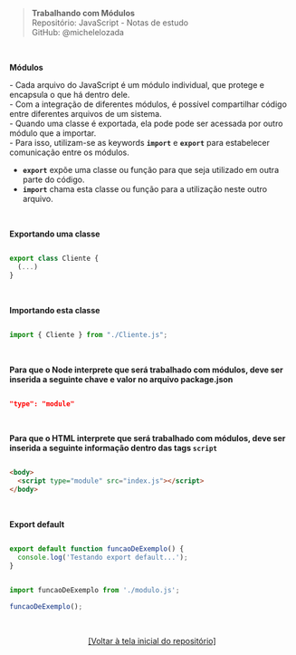 > **Trabalhando com Módulos**  
> Repositório: JavaScript - Notas de estudo     
> GitHub: @michelelozada
&nbsp;
     
&nbsp;   

**Módulos**
&nbsp; 

\- Cada arquivo do JavaScript é um módulo individual, que protege e encapsula o que há dentro dele.      
\- Com a integração de diferentes módulos, é possível compartilhar código entre diferentes arquivos de um sistema.  
\- Quando uma classe é exportada, ela pode pode ser acessada por outro módulo que a importar.  
\- Para isso, utilizam-se as keywords **`import`** e **`export`** para estabelecer comunicação entre os módulos.  
- **`export`** expõe uma classe ou função para que seja utilizado em outra parte do código.  
- **`import`** chama esta classe ou função para a utilização neste outro arquivo.  

&nbsp;  

**Exportando uma classe**   
```js

export class Cliente {
  (...)
}
```

&nbsp;  

**Importando esta classe**    
```js

import { Cliente } from "./Cliente.js";
```

&nbsp;

**Para que o Node interprete que será trabalhado com módulos, deve ser inserida a seguinte chave e valor no arquivo package.json**
```json

"type": "module" 
```

&nbsp;

**Para que o HTML interprete que será trabalhado com módulos, deve ser inserida a seguinte informação dentro das tags `script`**  
```html

<body>
  <script type="module" src="index.js"></script>
</body>	
```

&nbsp;

**Export default**

```js

export default function funcaoDeExemplo() {
  console.log('Testando export default...');
}
```
```js

import funcaoDeExemplo from './modulo.js';

funcaoDeExemplo();
```


&nbsp;

<div align="center">
<a href="https://github.com/michelelozada/JavaScript-Study-Notes">[Voltar à tela inicial do repositório]</a>
</div>